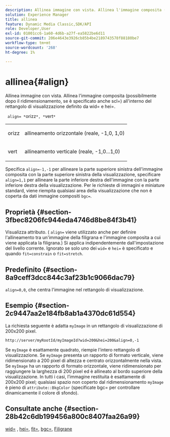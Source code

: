 ```yaml
---
description: Allinea immagine con vista. Allinea l'immagine composita (possibilmente dopo il ridimensionamento, se è specificato anche scl=) all'interno del rettangolo di visualizzazione definito da wid= e hei=.
solution: Experience Manager
title: allinea
feature: Dynamic Media Classic,SDK/API
role: Developer,User
exl-id: 01001cc6-1a60-4d6b-a27f-ea5822be6d11
source-git-commit: 206e4643e3926cb85b4be2189743578f88180be7
workflow-type: tm+mt
source-wordcount: '268'
ht-degree: 1%

---
```


# allinea{#align}

Allinea immagine con vista. Allinea l&#39;immagine composita (possibilmente dopo il ridimensionamento, se è specificato anche scl=) all&#39;interno del rettangolo di visualizzazione definito da wid= e hei=.

` align= *`orizz`*, *`vert`*`

<table id="simpletable_4CB26F72A56D4515B767C303F8E8A1CF"> 
 <tr class="strow"> 
  <td class="stentry"> <p> <span class="codeph"> <span class="varname"> orizz </span> </span> </p> </td> 
  <td class="stentry"> <p>allineamento orizzontale (reale, -1,0, 1,0) </p> </td> 
 </tr> 
 <tr class="strow"> 
  <td class="stentry"> <p> <span class="codeph"> <span class="varname"> vert </span> </span> </p> </td> 
  <td class="stentry"> <p>allineamento verticale (reale, -1,0...1,0) </p> </td> 
 </tr> 
</table>

Specifica `align=-1,-1` per allineare la parte superiore sinistra dell&#39;immagine composita con la parte superiore sinistra della visualizzazione, specificare `align=1,1` per allineare la parte inferiore destra dell&#39;immagine con la parte inferiore destra della visualizzazione. Per le richieste di immagini e miniature standard, viene riempita qualsiasi area della visualizzazione che non è coperta da dati immagine compositi `bgc=`.

## Proprietà {#section-3fbec8206fc944eda4746d8be84f3b41}

Visualizza attributo. ( `align=` viene utilizzato anche per definire l&#39;allineamento tra un&#39;immagine della filigrana e l&#39;immagine composita a cui viene applicata la filigrana.) Si applica indipendentemente dall&#39;impostazione del livello corrente. Ignorato se solo uno dei `wid=` e `hei=` è specificato e quando `fit=constrain` o `fit=stretch`.

## Predefinito {#section-8a9ceff3dcc844c3af23b1c9066dac79}

`align=0,0`, che centra l&#39;immagine nel rettangolo di visualizzazione.

## Esempio {#section-2c9447aa2e184fb8ab1a4370dc61d554}

La richiesta seguente è adatta `myImage` in un rettangolo di visualizzazione di 200x200 pixel.

`http://server/myRootId/myImageId?wid=200&hei=200&align=0,-1`

Se `myImage` è esattamente quadrato, riempie l&#39;intero rettangolo di visualizzazione. Se `myImage` presenta un rapporto di formato verticale, viene ridimensionato a 200 pixel di altezza e centrato orizzontalmente nella vista. Se `myImage` ha un rapporto di formato orizzontale, viene ridimensionato per raggiungere la larghezza di 200 pixel ed è allineato al bordo superiore della visualizzazione. In tutti i casi, l’immagine restituita è esattamente di 200x200 pixel; qualsiasi spazio non coperto dal ridimensionamento `myImage` è pieno di `attribute::BkgColor` (specificate bgc= per controllare dinamicamente il colore di sfondo).

## Consultate anche {#section-28b42c6db199456a800c8407faa26a99}

[wid=](../../../../../is-api/http-ref/image-serving-api-ref/c-http-protocol-reference/c-command-reference/r-is-http-wid.md#reference-bfeadcb67bf4485f851eb21345527e47) , [hei=](../../../../../is-api/http-ref/image-serving-api-ref/c-http-protocol-reference/c-command-reference/r-is-http-hei.md#reference-6d6f556ccc0e4b98a815e8a5c1944a96), [fit=](../../../../../is-api/http-ref/image-serving-api-ref/c-http-protocol-reference/c-command-reference/r-fit.md#reference-f11bff6d93d143d6b135de3a923bc989), [bgc=](../../../../../is-api/http-ref/image-serving-api-ref/c-http-protocol-reference/c-command-reference/r-bgc.md#reference-53376175f617446fbe5c69120f834b88), [Filigrane](../../../../../is-api/http-ref/image-serving-api-ref/c-http-protocol-reference/c-syntax-and-features/r-watermarks.md#reference-35d2c3a2c98349b792921c6cb8e73832)
